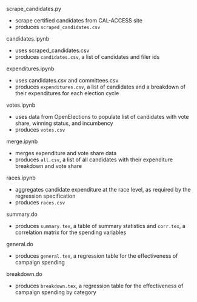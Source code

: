 scrape_candidates.py
- scrape certified candidates from CAL-ACCESS site
- produces `scraped_candidates.csv`

candidates.ipynb
- uses scraped_candidates.csv
- produces `candidates.csv`, a list of candidates and filer ids

expenditures.ipynb
- uses candidates.csv and committees.csv
- produces `expenditures.csv`, a list of candidates and a breakdown of their expenditures for each election cycle

votes.ipynb
- uses data from OpenElections to populate list of candidates with vote share, winning status, and incumbency
- produces `votes.csv`

merge.ipynb
- merges expenditure and vote share data
- produces `all.csv`, a list of all candidates with their expenditure breakdown and vote share

races.ipynb
- aggregates candidate expenditure at the race level, as required by the regression specification
- produces `races.csv`

summary.do
- produces `summary.tex`, a table of summary statistics and `corr.tex`, a correlation matrix for the spending variables

general.do
- produces `general.tex`, a regression table for the effectiveness of campaign spending

breakdown.do
- produces `breakdown.tex`, a regression table for the effectiveness of campaign spending by category